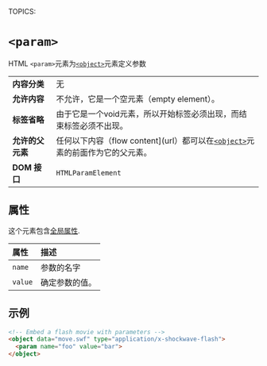 TOPICS: <param>

# `<param>`

HTML `<param>`元素为[`<object>`](/zh-hans/webfrontend/<object>)元素定义参数

|  |  |
| :-- | :-- |
| **内容分类** | 无 |
| **允许内容** | 不允许，它是一个空元素（empty element）。|
| **标签省略** | 由于它是一个void元素，所以开始标签必须出现，而结束标签必须不出现。|
| **允许的父元素** | 任何以下内容（flow content](url）都可以在[`<object>`](/zh-hans/webfrontend/<object>)元素的前面作为它的父元素。|
| **DOM 接口** | `HTMLParamElement` |

## 属性

这个元素包含[全局属性](/zh-hans/webfrontend/HTML_Global_Attributes).

| 属性 | 描述 |
| :-- | :-- |
| `name` | 参数的名字 |
| `value` | 确定参数的值。 |

## 示例

```html
<!-- Embed a flash movie with parameters -->
<object data="move.swf" type="application/x-shockwave-flash">
  <param name="foo" value="bar">
</object>
```
